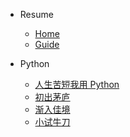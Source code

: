 <!-- docs/_sidebar.md -->

-   Resume

    -   [Home](/)
    -   [Guide](guide.md)

-   Python

    -   [人生苦短我用 Python](python/)
    -   [初出茅庐](python/basic.md)
    -   [渐入佳境](python/intermediate.md)
    -   [小试牛刀](python/practice.md)
        <!-- -   [修炼内功](python/structure.md) -->
        <!-- -   [码蚁心法](python/structure.md) -->
